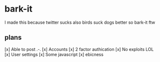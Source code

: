 # bark-it
I made this because twitter sucks also birds suck dogs better so bark-it ftw

## plans
[x] Able to post .-.
[x] Accounts
[x] 2 factor authication 
[x] No exploits LOL
[x] User settings
[x] Some javascript
[x] ebicness
